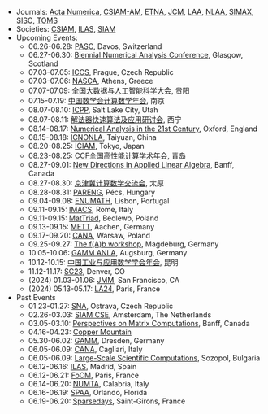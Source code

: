 <!--
# Qinmeng Zou

I'm an associate professor in the [School of Science](https://science.bupt.edu.cn) at [Beijing University of Posts and Telecommunications (BUPT)](https://www.bupt.edu.cn). My research focuses on numerical linear algebra and high performance computing. I obtained my PhD in Applied Mathematics from [Université Paris-Saclay](https://www.universite-paris-saclay.fr) in 2019.
-->

<!--
[[Google Scholar](https://scholar.google.com/citations?user=C907JC8AAAAJ&hl=en)][[ORCID](https://orcid.org/0000-0001-7752-8100)]
-->

<!--
## CV

* Jan 2023 - present: Associate Professor, School of Science, BUPT, China
* Aug 2020 - Dec 2022: Assistant Professor, School of Science, BUPT, China
* Jun 2019 - Aug 2020: Research Engineer, Laboratoire MICS, Université Paris-Saclay, France
* Feb 2016 - Jun 2019: PhD Student, Laboratoire MICS, Université Paris-Saclay, France

## Publications

* Qinmeng Zou, [A flexible block classical Gram-Schmidt skeleton with reorthogonalization](https://doi.org/10.1002/nla.2491), Numerical Linear Algebra with Applications, e2491, 2023.
* Qinmeng Zou, [GMRES algorithms over 35 years](https://doi.org/10.1016/j.amc.2023.127869), Applied Mathematics and Computation, 445:127869, 2023.
* Qinmeng Zou and Frédéric Magoulès, [Delayed gradient methods for symmetric and positive definite linear systems](https://doi.org/10.1137/20M1321140), SIAM Review, 64(3):517-553, 2022.
* Guillaume Gbikpi-Benissan, Qinmeng Zou, and Frédéric Magoulès, [Asynchronous iterations of HSS method for non-Hermitian linear systems](https://doi.org/10.1080/00207160.2021.1952572), International Journal of Computer Mathematics, 99(6):1105-1123, 2022.
* Frédéric Magoulès and Qinmeng Zou, [Asynchronous time-parallel method based on Laplace transform](https://doi.org/10.1080/00207160.2020.1737029), International Journal of Computer Mathematics, 98(1):179-194, 2021.
* Qinmeng Zou and Frédéric Magoulès, [Fast gradient methods with alignment for symmetric linear systems without using Cauchy step](https://doi.org/10.1016/j.cam.2020.113033), Journal of Computational and Applied Mathematics, 381:113033, 2021.
* Qinmeng Zou and Frédéric Magoulès, [Reducing the effect of global synchronization in delayed gradient methods for symmetric linear systems](https://doi.org/10.1016/j.advengsoft.2020.102837), Advances in Engineering Software, 147:102837, 2020.
* Qinmeng Zou and Frédéric Magoulès, [Parameter estimation in the Hermitian and skew-Hermitian splitting method using gradient iterations](https://doi.org/10.1002/nla.2304), Numerical Linear Algebra with Applications, 27(4):e2304, 2020.
* Frédéric Magoulès, Guillaume Gbikpi-Benissan, and Qinmeng Zou, [Asynchronous iterations of Parareal algorithm for option pricing models](https://doi.org/10.3390/math6040045), Mathematics, 6(4):1-18, 2018.

## Teaching

* Numerical Solution of Differential Equations - Spring 2023, Spring 2022
* Calculus I - Fall 2022, Fall 2021, Fall 2020
* Practice of Computational Science - Fall 2022, Fall 2021
* Linear Algebra - Fall 2020

## Links

-->

* Journals: [Acta Numerica](https://www.cambridge.org/core/journals/acta-numerica), [CSIAM-AM](https://www.global-sci.org/csiam-am), [ETNA](https://etna.math.kent.edu), [JCM](https://www.global-sci.org/jcm), [LAA](https://www.sciencedirect.com/journal/linear-algebra-and-its-applications/issues), [NLAA](https://onlinelibrary.wiley.com/journal/10991506), [SIMAX](https://epubs.siam.org/toc/sjmael/current), [SISC](https://epubs.siam.org/toc/sijcd4/current), [TOMS](https://dl.acm.org/toc/toms/current)
* Societies: [CSIAM](https://www.csiam.org.cn), [ILAS](https://ilasic.org), [SIAM](https://www.siam.org)
* Upcoming Events:
	- 06.26-06.28: [PASC](https://pasc23.pasc-conference.org), Davos, Switzerland
	- 06.27-06.30: [Biennial Numerical Analysis Conference](https://numericalanalysisconference.org.uk), Glasgow, Scotland
	- 07.03-07.05: [ICCS](https://www.iccs-meeting.org/iccs2023/), Prague, Czech Republic
	- 07.03-07.06: [NASCA](https://nasca23.univ-littoral.fr), Athens, Greece
	- 07.07-07.09: [全国大数据与人工智能科学大会](https://csiam-bdai2022.casconf.cn), 贵阳
	- 07.15-07.19: [中国数学会计算数学年会](http://www.cscm2021.com), 南京
	- 08.07-08.10: [ICPP](https://icpp23.sci.utah.edu), Salt Lake City, Utah
	- 08.07-08.11: [解法器快速算法及应用研讨会](https://www.solver-conference.cn), 西宁
	- 08.14-08.17: [Numerical Analysis in the 21st Century](https://21stcenturyna.github.io), Oxford, England
	- 08.15-08.18: [ICNONLA](http://lsec.cc.ac.cn/~icnonla23/), Taiyuan, China
	- 08.20-08.25: [ICIAM](https://iciam2023.org), Tokyo, Japan
	- 08.23-08.25: [CCF全国高性能计算学术年会](https://ccf.org.cn/hpcchina2023), 青岛
	- 08.27-09.01: [New Directions in Applied Linear Algebra](http://www.birs.ca/events/2023/5-day-workshops/23w5004), Banff, Canada
	- 08.27-08.30: [京津冀计算数学交流会](http://math.sxu.edu.cn/ggtz/f529de2c9f404ff7bf583f572db79a96.htm), 太原
	- 08.28-08.31: [PARENG](https://www.civil-comp.info/2023/), Pécs, Hungary
	- 09.04-09.08: [ENUMATH](https://enumath2023.com), Lisbon, Portugal
	- 09.11-09.15: [IMACS](https://www.imacs2023.eu/), Rome, Italy
	- 09.11-09.15: [MatTriad](https://sparrow.up.poznan.pl/mattriad2023/), Bedlewo, Poland
	- 09.13-09.15: [METT](https://www.igpm.rwth-aachen.de/workshop/mett2023), Aachen, Germany
	- 09.17-09.20: [CANA](https://fedcsis.org/sessions/css/cana), Warsaw, Poland
	- 09.25-09.27: [The f(A)b workshop](https://indico3.mpi-magdeburg.mpg.de/event/30/), Magdeburg, Germany
	- 10.05-10.06: [GAMM ANLA](https://www.uni-augsburg.de/en/fakultaet/mntf/math/tagungen/anla2023/), Augsburg, Germany
	- 10.12-10.15: [中国工业与应用数学学会年会](https://meeting.csiam.org.cn/), 昆明
	- 11.12-11.17: [SC23](https://sc23.supercomputing.org), Denver, CO
	- (2024) 01.03-01.06: [JMM](https://www.jointmathematicsmeetings.org//jmm), San Francisco, CA
	- (2024) 05.13-05.17: [LA24](https://www.siam.org/conferences/cm/conference/la24), Paris, France
* Past Events
   - 01.23-01.27: [SNA](https://www.ugn.cas.cz/event/2023/sna/), Ostrava, Czech Republic
   - 02.26-03.03: [SIAM CSE](https://www.siam.org/conferences/cm/conference/cse23), Amsterdam, The Netherlands
   - 03.05-03.10: [Perspectives on Matrix Computations](https://www.birs.ca/events/2023/5-day-workshops/23w5108), Banff, Canada
   - 04.16-04.23: [Copper Mountain](https://grandmaster.colorado.edu/copper/)
   - 05.30-06.02: [GAMM](https://jahrestagung.gamm-ev.de), Dresden, Germany
	- 06.05-06.09: [CANA](https://bugs.unica.it/cana23/), Cagliari, Italy
	- 06.05-06.09: [Large-Scale Scientific Computations](https://parallel.bas.bg/Conferences/SciCom23/), Sozopol, Bulgaria
	- 06.12-06.16: [ILAS](https://ilas2023.es), Madrid, Spain
	- 06.12-06.21: [FoCM](https://focm2023.org), Paris, France
	- 06.14-06.20: [NUMTA](https://www.numta.org), Calabria, Italy
	- 06.16-06.19: [SPAA](https://spaa.acm.org), Orlando, Florida
	- 06.19-06.20: [Sparsedays](https://sparsedays.cerfacs.fr/en/), Saint-Girons, France